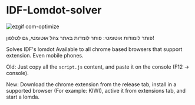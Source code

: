 # IDF-Lomdot-solver

![ezgif com-optimize](https://user-images.githubusercontent.com/54208288/233824957-689333e1-3458-4290-b98d-7f268ca7fae8.gif)



פותר לומודות אוטומטי:
פותר לומדות באתר צהל אוטומטי, גם לטלפון!


Solves IDF's lomdot
Available to all chrome based browsers that support extension. Even mobile phones.

Old:
Just copy all the `script.js` content, and paste it on the console (F12 -> console).


New:
Download the chrome extension from the release tab, install in a supported browser (For example: KIWI), active it from extensions tab, and start a lomda.

